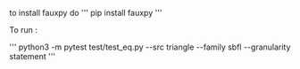 to install fauxpy do
'''
pip install fauxpy
'''

To run :

'''
python3 -m pytest test/test_eq.py --src triangle --family sbfl --granularity statement
'''
